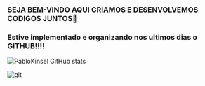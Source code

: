 ### SEJA BEM-VINDO AQUI CRIAMOS E DESENVOLVEMOS CODIGOS JUNTOS👋
### Estive implementado e organizando nos ultimos dias o GITHUB!!!!
![PabloKinsel GitHub stats](https://github-readme-stats.vercel.app/api?username=PabloKinsel&show_icons=true&theme=onedark)

![git](https://user-images.githubusercontent.com/106718950/205165285-b6773fc6-f514-43cf-b837-b09474248795.gif)
